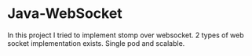 # Java-WebSocket
In this project I tried to implement stomp over websocket.  2 types of web socket implementation exists. Single pod and scalable.
